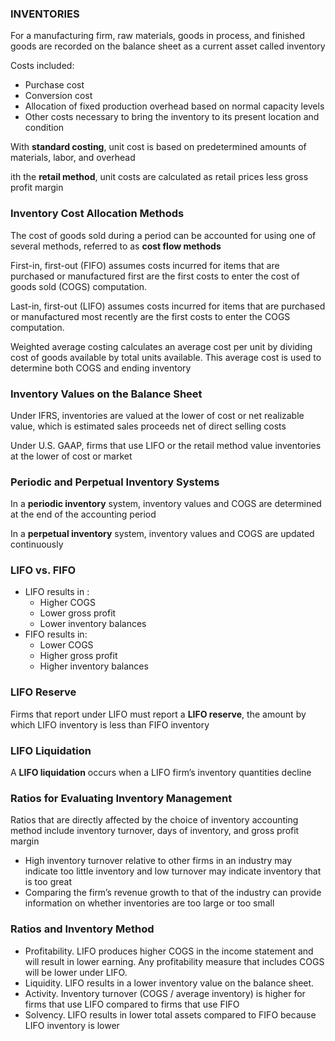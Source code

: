 ### INVENTORIES 
For a manufacturing firm, raw materials, goods in process, and finished goods are recorded on the balance sheet as a current asset called inventory 

Costs included:
- Purchase cost 
- Conversion cost 
- Allocation of fixed production overhead based on normal capacity levels 
- Other costs necessary to bring the inventory to its present location and condition 

With **standard costing**, unit cost is based on predetermined amounts of materials, labor, and overhead 

ith the **retail method**, unit costs are calculated as retail prices less gross profit margin  

### Inventory Cost Allocation Methods 
The cost of goods sold during a period can be accounted for using one of several methods, referred to as **cost flow methods** 

First-in, first-out (FIFO) assumes costs incurred for items that are purchased or manufactured first are the first costs to enter the cost of goods sold (COGS) computation.  

Last-in, first-out (LIFO) assumes costs incurred for items that are purchased or manufactured most recently are the first costs to enter the COGS computation.  

Weighted average costing calculates an average cost per unit by dividing cost of goods available by total units available. This average cost is used to determine both COGS and ending inventory 

### Inventory Values on the Balance Sheet 
Under IFRS, inventories are valued at the lower of cost or net realizable value, which is estimated sales proceeds net of direct selling costs 

Under U.S. GAAP, firms that use LIFO or the retail method value inventories at the lower of cost or market 

### Periodic and Perpetual Inventory Systems 
In a **periodic inventory** system, inventory values and COGS are determined at the end of the accounting period 

In a **perpetual inventory** system, inventory values and COGS are updated continuously 

### LIFO vs. FIFO 
- LIFO results in : 
    - Higher COGS 
    - Lower gross profit 
    - Lower inventory balances 
- FIFO results in:
    - Lower COGS 
    - Higher gross profit 
    - Higher inventory balances   

### LIFO Reserve 
Firms that report under LIFO must report a **LIFO reserve**, the amount by which LIFO inventory is less than FIFO inventory 

### LIFO Liquidation
A **LIFO liquidation** occurs when a LIFO firm’s inventory quantities decline

### Ratios for Evaluating Inventory Management  
Ratios that are directly affected by the choice of inventory accounting method include inventory turnover, days of inventory, and gross profit margin  
- High inventory turnover relative to other firms in an industry may indicate too little inventory and low turnover may indicate inventory that is too great 
- Comparing the firm’s revenue growth to that of the industry can provide information on whether inventories are too large or too small  

### Ratios and Inventory Method 
- Profitability. LIFO produces higher COGS in the income statement and will result in lower earning. Any profitability measure that includes COGS will be lower under LIFO. 
- Liquidity. LIFO results in a lower inventory value on the balance sheet. 
- Activity. Inventory turnover (COGS / average inventory) is higher for firms that use LIFO compared to firms that use FIFO  
- Solvency. LIFO results in lower total assets compared to FIFO because LIFO inventory is lower 
